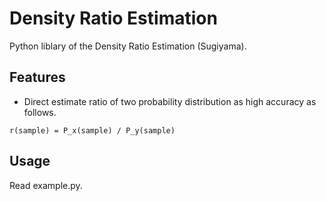 Density Ratio Estimation
=============

Python liblary of the Density Ratio Estimation (Sugiyama).

## Features
* Direct estimate ratio of two probability distribution as high accuracy as follows.
 
```
r(sample) = P_x(sample) / P_y(sample)
```


## Usage
Read example.py.
